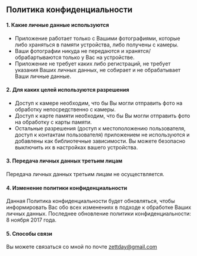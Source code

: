 Политика конфиденциальности
----------------------------------------------

#### 1. Какие личные данные используются
- Приложение работает только с Вашими фотографиями, которые либо храняться в памяти устройства, либо получены с камеры.
- Ваши фотографии никуда не передаются и хранятся/обрабартываются только у Вас на устройстве.
- Приложение не требует каких либо регистраций, не требует указания Ваших личных данных, не собирает и не обрабатывает Ваши личные данные.

#### 2. Для каких целей используются разрешения
- Доступ к камере необходим, что бы Вы могли отправить фото на обработку непосредственно с камеры. 
- Доступ к карте памяти необходим, что бы Вы могли отправить фото на обработку с карты памяти. 
- Остальные разрешения (доступ к местоположению пользователя, доступ к контактам пользователя) приложением не используются и добавлены как библиотечные зависимости. Вы можете безопасно выключить их в настройках вашего устройства.

#### 3. Передача личных данных третьим лицам 
Передача личных данных третьим лицам не осуществляется.

#### 4. Изменение политики конфиденциальности 
Данная Политика конфиденциальности будет обновляться, чтобы информировать Вас обо всех изменениях в подходе к обработке Ваших личных данных. Последнее обновление политики конфиденциальности: 8 ноября 2017 года. 

#### 5. Способы связи
Вы можете связаться со мной по почте zettday@gmail.com
